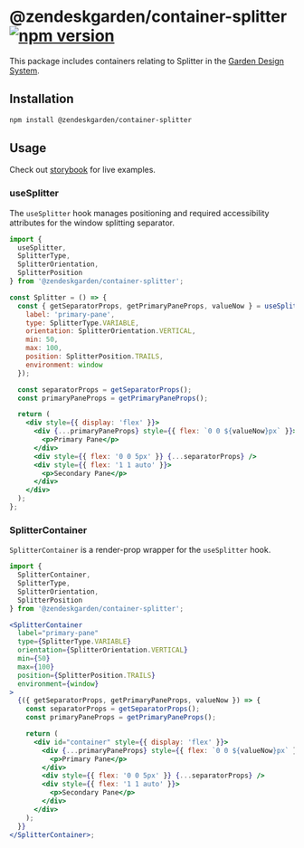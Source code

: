 # @zendeskgarden/container-splitter [![npm version][npm version badge]][npm version link]

[npm version badge]: https://flat.badgen.net/npm/v/@zendeskgarden/container-splitter
[npm version link]: https://www.npmjs.com/package/@zendeskgarden/container-splitter

This package includes containers relating to Splitter in the
[Garden Design System](https://zendeskgarden.github.io/).

## Installation

```sh
npm install @zendeskgarden/container-splitter
```

## Usage

Check out
[storybook](https://zendeskgarden.github.io/react-containers/?path=/story/splitter-container--container)
for live examples.

### useSplitter

The `useSplitter` hook manages positioning and required
accessibility attributes for the window splitting separator.

```jsx static
import {
  useSplitter,
  SplitterType,
  SplitterOrientation,
  SplitterPosition
} from '@zendeskgarden/container-splitter';

const Splitter = () => {
  const { getSeparatorProps, getPrimaryPaneProps, valueNow } = useSplitter({
    label: 'primary-pane',
    type: SplitterType.VARIABLE,
    orientation: SplitterOrientation.VERTICAL,
    min: 50,
    max: 100,
    position: SplitterPosition.TRAILS,
    environment: window
  });

  const separatorProps = getSeparatorProps();
  const primaryPaneProps = getPrimaryPaneProps();

  return (
    <div style={{ display: 'flex' }}>
      <div {...primaryPaneProps} style={{ flex: `0 0 ${valueNow}px` }}>
        <p>Primary Pane</p>
      </div>
      <div style={{ flex: '0 0 5px' }} {...separatorProps} />
      <div style={{ flex: '1 1 auto' }}>
        <p>Secondary Pane</p>
      </div>
    </div>
  );
};
```

### SplitterContainer

`SplitterContainer` is a render-prop wrapper for the `useSplitter` hook.

```jsx static
import {
  SplitterContainer,
  SplitterType,
  SplitterOrientation,
  SplitterPosition
} from '@zendeskgarden/container-splitter';

<SplitterContainer
  label="primary-pane"
  type={SplitterType.VARIABLE}
  orientation={SplitterOrientation.VERTICAL}
  min={50}
  max={100}
  position={SplitterPosition.TRAILS}
  environment={window}
>
  {({ getSeparatorProps, getPrimaryPaneProps, valueNow }) => {
    const separatorProps = getSeparatorProps();
    const primaryPaneProps = getPrimaryPaneProps();

    return (
      <div id="container" style={{ display: 'flex' }}>
        <div {...primaryPaneProps} style={{ flex: `0 0 ${valueNow}px` }}>
          <p>Primary Pane</p>
        </div>
        <div style={{ flex: '0 0 5px' }} {...separatorProps} />
        <div style={{ flex: '1 1 auto' }}>
          <p>Secondary Pane</p>
        </div>
      </div>
    );
  }}
</SplitterContainer>;
```
